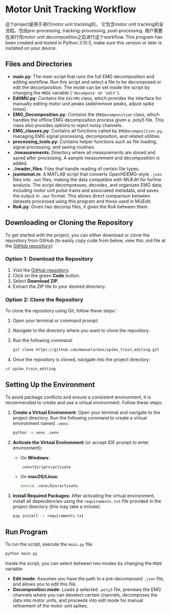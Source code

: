 # Motor Unit Tracking Workflow

这个project是用于进行motor unit tracking的， 它包含motor unit tracking的全流程，包括pre-processing, tracking-processing, post-processing. 用户需要在进行完motor unit decomposition之后进行这个workflow. This program has been created and tested in Python 3.10.5, make sure this version or later is installed on your device.

## Files and Directories

- **main.py**: The main script that runs the full EMG decomposition and editing workflow. Run this script and select a file to be decomposed or edit the decomposition. The mode can be set inside the script by changing the `MODE` variable (`'decompose'` or `'edit'`).
- **EditMU.py**: Contains the `EditMU` class, which provides the interface for manually editing motor unit peaks (add/remove peaks, adjust spike times).
- **EMG_Decomposition.py**: Contains the `EMGDecomposition` class, which handles the offline EMG decomposition process given a .poly5 file. This class also provides options to reject noisy channels.
- **EMG_classes.py**: Contains all functions called by `EMGDecomposition.py`, managing EMG signal processing, decomposition, and related utilities.
- **processing_tools.py**: Contains helper functions such as file loading, signal processing, and saving routines.
- **./measurements**: Directory where all measurements are stored and saved after processing. A sample measurement and decomposition is added.
- **./reader_files**: Files that handle reading of certain file types.
- **jsontomat.m**: A MATLAB script that converts OpenHDEMG-style `.json` files into `.mat` files, making the data compatible with MUEdit for further analysis. The script decompresses, decodes, and organizes EMG data, including motor unit pulse trains and associated metadata, and saves the output in `.mat` format. This allows direct comparison between datasets processed using this program and those used in MUEdit.
- **RoA.py**: Given two decomp files, it gives the RoA between them.

## Downloading or Cloning the Repository

To get started with the project, you can either download or clone the repository from GitHub (to easily copy code from below, view this .md file at the [GitHub repository](https://github.com/manuelarens/spike_train_editing)):

### Option 1: Download the Repository

1. Visit the [GitHub repository](https://github.com/manuelarens/spike_train_editing).
2. Click on the green **Code** button.
3. Select **Download ZIP**.
4. Extract the ZIP file to your desired directory.

### Option 2: Clone the Repository

To clone the repository using Git, follow these steps:`

1. Open your terminal or command prompt.
2. Navigate to the directory where you want to clone the repository.
3. Run the following command:

   ```bash
   git clone https://github.com/manuelarens/spike_train_editing.git
   ```

4. Once the repository is cloned, navigate into the project directory:

```bash
cd spike_train_editing
```

## Setting Up the Environment

To avoid package conflicts and ensure a consistent environment, it is recommended to create and use a virtual environment. Follow these steps:

1. **Create a Virtual Environment**:
   Open your terminal and navigate to the project directory. Run the following command to create a virtual environment named `.venv`:

   ``` bash
   python -m venv .venv
   ```

2. **Activate the Virtual Environment** (or accept IDE prompt to enter environment):
   - On **Windows**:

     ``` bash
     .venv\Scripts\activate
     ```

   - On **macOS/Linux**:

     ```bash
     source .venv/bin/activate
     ```

3. **Install Required Packages**:
   After activating the virtual environment, install all dependencies using the `requirements.txt` file provided in the project directory (this may take a minute):

   ```bash
   pip install -r requirements.txt
    ```

## Run Program

To run the script, execute the `main.py` file.

```bash
python main.py
```

Inside the script, you can select between two modes by changing the `MODE` variable:

- **Edit mode**: Assumes you have the path to a pre-decomposed `.json` file, and allows you to edit this file.
- **Decomposition mode**: Loads a selected `.poly5` file, previews the EMG channels where you can deselect certain channels, decomposes the data into motor units, and proceeds into edit mode for manual refinement of the motor unit spikes.
